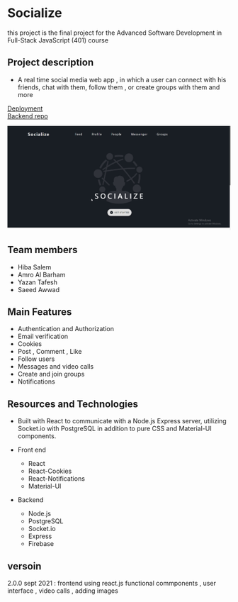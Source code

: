 # Socialize

this project is the final project for the Advanced Software Development in Full-Stack JavaScript (401) course

## Project description

* A real time social media web app , in which a user can connect with his friends, chat with them, follow them , or create groups with them and more


[Deployment](https://socialize401.netlify.app/)   
[Backend repo](https://github.com/socialize-401/socialize-back-end)   

![demo](./demo.jpg)


## Team members

- Hiba Salem
- Amro Al Barham
- Yazan Tafesh
- Saeed Awwad

## Main Features

- Authentication and Authorization
- Email verification
- Cookies
- Post , Comment , Like
- Follow users
- Messages and video calls
- Create and join groups
- Notifications

## Resources and Technologies


* Built with React to communicate with a Node.js Express server, utilizing Socket.io with PostgreSQL in addition to pure CSS and Material-UI components.

- Front end

  - React
  - React-Cookies
  - React-Notifications
  - Material-UI

- Backend

  - Node.js
  - PostgreSQL
  - Socket.io
  - Express
  - Firebase


## versoin 
2.0.0 sept 2021 : frontend using react.js functional commponents ,  user interface , video calls , adding images 

